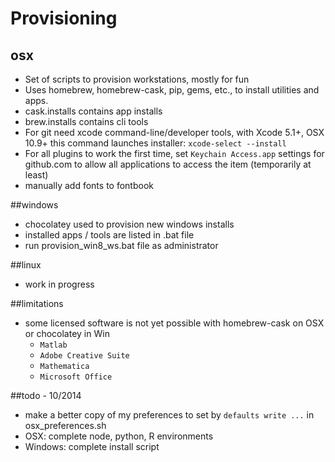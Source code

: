 Provisioning
============================================
## osx
* Set of scripts to provision workstations, mostly for fun 
* Uses homebrew, homebrew-cask, pip, gems, etc., to install utilities and apps.
* cask.installs contains app installs
* brew.installs contains cli tools
* For git need xcode command-line/developer tools, with Xcode 5.1+, OSX 10.9+ this command launches installer:
    `xcode-select --install`
* For all plugins to work the first time, set `Keychain Access.app` settings for github.com to allow all applications to access the item (temporarily at least)
* manually add fonts to fontbook

##windows
* chocolatey used to provision new windows installs
* installed apps / tools are listed in .bat file
* run provision_win8_ws.bat file as administrator

##linux
* work in progress

##limitations
* some licensed software is not yet possible with homebrew-cask on OSX or chocolatey in Win
    * `Matlab` 
    * `Adobe Creative Suite`
    * `Mathematica` 
    * `Microsoft Office` 

##todo - 10/2014
* make a better copy of my preferences to set by `defaults write ...` in osx_preferences.sh
* OSX: complete node, python, R environments
* Windows: complete install script
